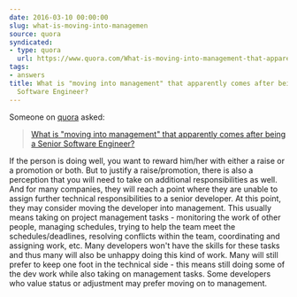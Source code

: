 ```yaml
---
date: 2016-03-10 00:00:00
slug: what-is-moving-into-managemen
source: quora
syndicated:
- type: quora
  url: https://www.quora.com/What-is-moving-into-management-that-apparently-comes-after-being-a-Senior-Software-Engineer/answer/Roy-Tang
tags:
- answers
title: What is "moving into management" that apparently comes after being a Senior
  Software Engineer?
---
```


Someone on [quora](https://quora.com) asked:

> [What is "moving into management" that apparently comes after being a Senior Software Engineer?](https://www.quora.com/What-is-moving-into-management-that-apparently-comes-after-being-a-Senior-Software-Engineer/answer/Roy-Tang)


If the person is doing well, you want to reward him/her with either a raise or a promotion or both. But to justify a raise/promotion, there is also a perception that you will need to take on additional responsibilities as well. And for many companies, they will reach a point where they are unable to assign further technical responsibilities to a senior developer. At this point, they may consider moving the developer into management. This usually means taking on project management tasks - monitoring the work of other people, managing schedules, trying to help the team meet the schedules/deadlines, resolving conflicts within the team, coordinating and assigning work, etc. Many developers won't have the skills for these tasks and thus many will also be unhappy doing this kind of work. Many will still prefer to keep one foot in the technical side - this means still doing some of the dev work while also taking on management tasks. Some developers who value status or adjustment may prefer moving on to management.